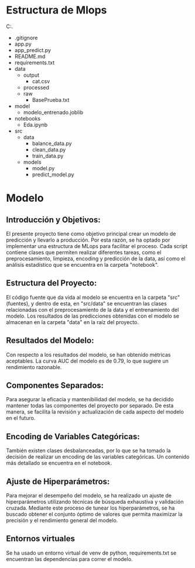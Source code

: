 
# Estructura de Mlops
C:.
- .gitignore
- app.py
- app_predict.py
- README.md
- requirements.txt
- data
  - output
    - cat.csv
  - processed
  - raw
    - BasePrueba.txt
- model
  - modelo_entrenado.joblib
- notebooks
  - Eda.ipynb
- src
  - data
    - balance_data.py
    - clean_data.py
    - train_data.py
  - models
    - model.py
    - predict_model.py

# Modelo
## Introducción y Objetivos:
El presente proyecto tiene como objetivo principal crear un modelo de predicción y llevarlo a producción. Por esta razón, se ha optado por implementar una estructura de MLops para facilitar el proceso. Cada script contiene clases que permiten realizar diferentes tareas, como el preprocesamiento, limpieza, encoding y predicción de la data, así como el análisis estadístico que se encuentra en la carpeta "notebook".

## Estructura del Proyecto:
El código fuente que da vida al modelo se encuentra en la carpeta "src" (fuentes), y dentro de esta, en "src/data" se encuentran las clases relacionadas con el preprocesamiento de la data y el entrenamiento del modelo. Los resultados de las predicciones obtenidas con el modelo se almacenan en la carpeta "data" en la raíz del proyecto.

## Resultados del Modelo:
Con respecto a los resultados del modelo, se han obtenido métricas aceptables. La curva AUC del modelo es de 0.79, lo que sugiere un rendimiento razonable.

## Componentes Separados:
Para asegurar la eficacia y mantenibilidad del modelo, se ha decidido mantener todas las componentes del proyecto por separado. De esta manera, se facilita la revisión y actualización de cada aspecto del modelo en el futuro.

## Encoding de Variables Categóricas:
También existen clases desbalanceadas, por lo que se ha tomado la decisión de realizar un encoding de las variables categóricas. Un contenido más detallado se encuentra en el notebook.

## Ajuste de Hiperparámetros:
Para mejorar el desempeño del modelo, se ha realizado un ajuste de hiperparámetros utilizando técnicas de búsqueda exhaustiva y validación cruzada. Mediante este proceso de tunear los hiperparámetros, se ha buscado obtener el conjunto óptimo de valores que permita maximizar la precisión y el rendimiento general del modelo.

## Entornos virtuales
Se ha usado un entorno virtual de venv de python, requirements.txt se encuentran las dependencias para correr el modelo.
